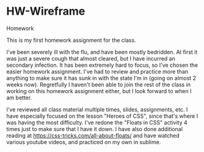 # HW-Wireframe
Homework

This is my first homework assignment for the class.

I've been severely ill with the flu, and have been mostly bedridden. At first it was just a severe cough that almost cleared, but I have incurred an secondary infection. It has been extremely hard to focus, so I've chosen the easier homework assignment. I've had to review and practice more than anything to make sure it has sunk in with the state I'm in (going on almost 2 weeks now). Regretfully I haven't been able to join the rest of the class in working on this homework assignment either, but I look forward to when I am better.

I've reviewed all class material multiple times, slides, assignments, etc. I have especially focused on the lesson "Heroes of CSS", since that's where I was having the most difficulty. I've redone the "Floats in CSS" activity 4 times just to make sure that I have it down. I have also done additional reading at https://css-tricks.com/all-about-floats/ and have watched various youtube videos, and practiced on my own in sublime.

